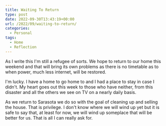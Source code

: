 ```yaml
---
title: Waiting To Return
type: post
date: 2022-09-30T13:43:19+00:00
url: /2022/09/waiting-to-return/
categories:
  - Personal
tags:
  - Home
  - Reflection
---
```


As I write this I'm still a refugee of sorts. We hope to return to our home this weekend and that will bring its own problems as there is no timetable as to when power, much less internet, will be restored.

I'm lucky. I have a home to go home to and I had a place to stay in case I didn't. My heart goes out this week to those who have neither, from this disaster and all the others we see on TV on a nearly daily basis.

As we return to Sarasota we do so with the goal of cleaning up and selling the house. That is privilege. I don't know where we will wind up yet but it is safe to say that, at least for now, we will wind up someplace that will be better for us. That is all I can really ask for.